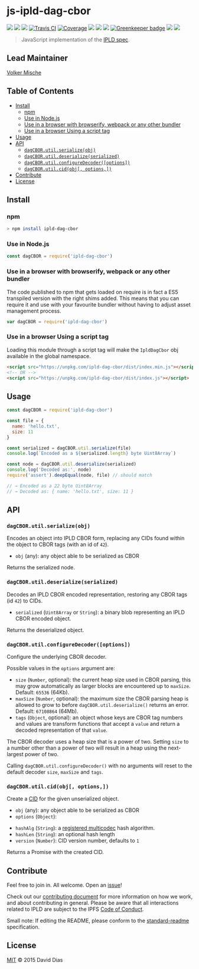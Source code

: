 # js-ipld-dag-cbor <!-- omit in toc -->

[![](https://img.shields.io/badge/made%20by-Protocol%20Labs-blue.svg?style=flat-square)](http://ipn.io)
[![](https://img.shields.io/badge/project-IPLD-blue.svg?style=flat-square)](http://github.com/ipld/ipld)
[![](https://img.shields.io/badge/freenode-%23ipfs-blue.svg?style=flat-square)](http://webchat.freenode.net/?channels=%23ipfs)
[![Travis CI](https://flat.badgen.net/travis/ipld/js-ipld-dag-cbor)](https://travis-ci.com/ipld/js-ipld-dag-cbor)
[![Coverage](https://coveralls.io/repos/github/ipld/js-ipld-dag-cbor/badge.svg?branch=master)](https://coveralls.io/github/ipld/js-ipld-dag-cbor?branch=master)
[![](https://img.shields.io/badge/standard--readme-OK-green.svg?style=flat-square)](https://github.com/RichardLitt/standard-readme)
[![](https://david-dm.org/ipld/js-ipld-dag-cbor.svg?style=flat-square)](https://david-dm.org/ipld/js-ipld-dag-cbor)
[![](https://img.shields.io/badge/code%20style-standard-brightgreen.svg?style=flat-square)](https://github.com/feross/standard)
[![Greenkeeper badge](https://badges.greenkeeper.io/ipld/js-ipld-dag-cbor.svg)](https://greenkeeper.io/)
![](https://img.shields.io/badge/npm-%3E%3D3.0.0-orange.svg?style=flat-square)
![](https://img.shields.io/badge/Node.js-%3E%3D6.0.0-orange.svg?style=flat-square)

> JavaScript implementation of the [IPLD spec](https://github.com/ipfs/specs/tree/master/ipld).

## Lead Maintainer <!-- omit in toc -->

[Volker Mische](https://github.com/vmx)

## Table of Contents <!-- omit in toc -->

- [Install](#install)
  - [npm](#npm)
  - [Use in Node.js](#use-in-nodejs)
  - [Use in a browser with browserify, webpack or any other bundler](#use-in-a-browser-with-browserify-webpack-or-any-other-bundler)
  - [Use in a browser Using a script tag](#use-in-a-browser-using-a-script-tag)
- [Usage](#usage)
- [API](#api)
  - [`dagCBOR.util.serialize(obj)`](#dagcborutilserializeobj)
  - [`dagCBOR.util.deserialize(serialized)`](#dagcborutildeserializeserialized)
  - [`dagCBOR.util.configureDecoder([options])`](#dagcborutilconfiguredecoderoptions)
  - [`dagCBOR.util.cid(obj[, options,])`](#dagcborutilcidobj-options)
- [Contribute](#contribute)
- [License](#license)

## Install

### npm

```sh
> npm install ipld-dag-cbor
```

### Use in Node.js

```JavaScript
const dagCBOR = require('ipld-dag-cbor')
```

### Use in a browser with browserify, webpack or any other bundler

The code published to npm that gets loaded on require is in fact a ES5 transpiled version with the right shims added. This means that you can require it and use with your favourite bundler without having to adjust asset management process.

```JavaScript
var dagCBOR = require('ipld-dag-cbor')
```

### Use in a browser Using a script tag

Loading this module through a script tag will make the `IpldDagCbor` obj available in the global namespace.

```html
<script src="https://unpkg.com/ipld-dag-cbor/dist/index.min.js"></script>
<!-- OR -->
<script src="https://unpkg.com/ipld-dag-cbor/dist/index.js"></script>
```

## Usage

```JavaScript
const dagCBOR = require('ipld-dag-cbor')

const file = {
  name: 'hello.txt',
  size: 11
}

const serialized = dagCBOR.util.serialize(file)
console.log(`Encoded as a ${serialized.length} byte Uint8Array`)

const node = dagCBOR.util.deserialize(serialized)
console.log('Decoded as:', node)
require('assert').deepEqual(node, file) // should match

// → Encoded as a 22 byte Uint8Array
// → Decoded as: { name: 'hello.txt', size: 11 }
```

## API

### `dagCBOR.util.serialize(obj)`

Encodes an object into IPLD CBOR form, replacing any CIDs found within the object to CBOR tags (with an id of `42`).

 - `obj` (any): any object able to be serialized as CBOR

Returns the serialized node.

### `dagCBOR.util.deserialize(serialized)`

 Decodes an IPLD CBOR encoded representation, restoring any CBOR tags (id `42`) to CIDs.

  - `serialized` (`Uint8Array` or `String`): a binary blob representing an IPLD CBOR encoded object.

Returns the deserialized object.

### `dagCBOR.util.configureDecoder([options])`

Configure the underlying CBOR decoder.

Possible values in the `options` argument are:

 - `size` (`Number`, optional): the current heap size used in CBOR parsing, this may grow automatically as larger blocks are encountered up to `maxSize`. Default: `65536` (64Kb).
 - `maxSize` (`Number`, optional): the maximum size the CBOR parsing heap is allowed to grow to before `dagCBOR.util.deserialize()` returns an error. Default: `67108864` (64Mb).
 - `tags` (`Object`, optional): an object whose keys are CBOR tag numbers and values are transform functions that accept a `value` and return a decoded representation of that `value`.

 The CBOR decoder uses a heap size that is a power of two. Setting `size` to a number other than a power of two will result in a heap using the next-largest power of two.

 Calling `dagCBOR.util.configureDecoder()` with no arguments will reset to the default decoder `size`, `maxSize` and `tags`.

### `dagCBOR.util.cid(obj[, options,])`

Create a [CID](https://github.com/multiformats/js-cid) for the given unserialized object.

 - `obj` (any): any object able to be serialized as CBOR
 - `options` (`Object`):
  * `hashAlg` (`String`): a [registered multicodec](https://github.com/multiformats/multicodec/blob/master/table.csv) hash algorithm.
  * `hashLen` (`String`): an optional hash length
  * `version` (`Number`): CID version number, defaults to `1`

Returns a Promise with the created CID.

## Contribute

Feel free to join in. All welcome. Open an [issue](https://github.com/ipld/js-ipld-dag-cbor/issues)!

Check out our [contributing document](https://github.com/ipld/ipld/blob/master/contributing.md) for more information on how we work, and about contributing in general. Please be aware that all interactions related to IPLD are subject to the IPFS [Code of Conduct](https://github.com/ipfs/community/blob/master/code-of-conduct.md).

Small note: If editing the README, please conform to the [standard-readme](https://github.com/RichardLitt/standard-readme) specification.

## License

[MIT](LICENSE) © 2015 David Dias
